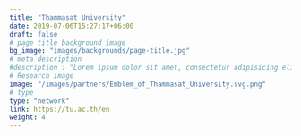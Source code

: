 ```yaml
---
title: "Thammasat University"
date: 2019-07-06T15:27:17+06:00
draft: false
# page title background image
bg_image: "images/backgrounds/page-title.jpg"
# meta description
#description : "Lorem ipsum dolor sit amet, consectetur adipisicing elit, sed do eiusmod tempor incididunt ut labore. dolore magna aliqua. Ut enim ad minim veniam, quis nostrud."
# Research image
image: "/images/partners/Emblem_of_Thammasat_University.svg.png"
# type
type: "network"
link: https://tu.ac.th/en
weight: 4
---
```

